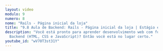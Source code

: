 ```yaml
---
layout: video
modulo: 9
numero: 8
nome: "Rails - Página inicial da loja"
title: "9.8 Aula de Backend: Rails - Página inicial da loja | Estágio em Programação"
description: "Você está pronto para aprender desenvolvimento web com foco em
  Backend (HTML, CSS e JavaScript)? Então você está no lugar certo."
youtube_id: "wV70T3st31Y"
---
```

